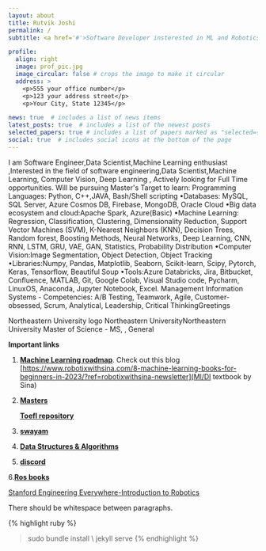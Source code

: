 ```yaml
---
layout: about
title: Rutvik Joshi
permalink: /
subtitle: <a href='#'>Software Developer insterested in ML and Robotics.</a>. 

profile:
  align: right
  image: prof_pic.jpg
  image_circular: false # crops the image to make it circular
  address: >
    <p>555 your office number</p>
    <p>123 your address street</p>
    <p>Your City, State 12345</p>

news: true  # includes a list of news items
latest_posts: true  # includes a list of the newest posts
selected_papers: true # includes a list of papers marked as "selected={true}"
social: true  # includes social icons at the bottom of the page
---
```


I am Software Engineer,Data Scientist,Machine Learning enthusiast ,Interested in the field of software engineering,Data Scientist,Machine Learning, Computer Vision, Deep Learning , Actively looking for Full Time opportunities.
Will be pursuing Master's 
Target to learn:
Programming Languages: Python, C++,JAVA, Bash/Shell scripting
•Databases: MySQL, SQL Server, Azure Cosmos DB, Firebase, MongoDB, Oracle Cloud
•Big data ecosystem and cloud:Apache Spark, Azure(Basic)
•Machine Learning: Regression, Classification, Clustering, Dimensionality Reduction, Support Vector Machines (SVM), K-Nearest Neighbors (KNN), Decision Trees, Random
forest, Boosting Methods, Neural Networks, Deep Learning, CNN, RNN, LSTM, GRU, VAE, GAN, Statistics, Probability Distribution
•Computer Vision:Image Segmentation, Object Detection, Object Tracking
•Libraries:Numpy, Pandas, Matplotlib, Seaborn, Scikit-learn, Scipy, Pytorch, Keras, Tensorflow, Beautiful Soup
•Tools:Azure Databricks, Jira, Bitbucket, Confluence, MATLAB, Git, Google Colab, Visual Studio code, Pycharm, LinuxOS, Anaconda, Jupyter Notebook, Excel.
Management Information Systems - Competencies: A/B Testing, Teamwork, Agile, Customer-obsessed, Scrum, Analytical, Leadership, Critical ThinkingGreetings

Northeastern University logo
Northeastern UniversityNortheastern University
Master of Science - MS, , General
<!-- Text can be **bold**, _italic_, or ~~strikethrough~~. -->
**Important links**
<!-- 1. [**Machine Learning roadmap**](https://rutvikjoshi63.github.io/blogs/Machine-Learning-roadmap/). -->

1. [**Machine Learning roadmap**](https://rutvikjoshi63.github.io/blog/2023/Machine-Learning-roadmap/).
Check out this blog [https://www.robotixwithsina.com/8-machine-learning-books-for-beginners-in-2023/?ref=robotixwithsina-newsletter](Ml/Dl textbook by Sina)
2. [**Masters**](https://rutvikjoshi63.github.io/blog/2023/Masters/)
   
    [**Toefl repository**](https://rutvikjoshi63.github.io/blog/2023/Toefl-repository/)

4. [**swayam**](https://swayam.gov.in/mycourses)

5. [**Data Structures & Algorithms**](https://rutvikjoshi63.github.io/blog/2023/Data-Structures-Algorithms/)

6. [**discord**](https://discord.com/channels/759039091433013309/759039091433013312)

6.[**Ros books**]([https://discord.com/channels/791638463614287872/792385880953323532/848487861681651712](https://drive.google.com/drive/u/1/folders/1uxy-lXOb3fA8h-7npO-MO_jqbhOIx8Ou)) 

[Stanford Engineering Everywhere-Introduction to Robotics](https://see.stanford.edu/Course/CS223A)

There should be whitespace between paragraphs.

<!-- The code is already in, just name your picture `prof_pic.jpg` and put it in the `img/` folder. -->

<!-- Put your address / P.O. box / other info right below your picture. You can also disable any of these elements by editing `profile` property of the YAML header of your `_pages/about.md`. Edit `_bibliography/papers.bib` and Jekyll will render your [publications page](/al-folio/publications/) automatically.

Link to your social media connections, too. This theme is set up to use [Font Awesome icons](http://fortawesome.github.io/Font-Awesome/) and [Academicons](https://jpswalsh.github.io/academicons/), like the ones below. Add your Facebook, Twitter, LinkedIn, Google Scholar, or just disable all of them. -->
{% highlight ruby %}
>sudo bundle install \\
>jekyll serve
{% endhighlight %}
